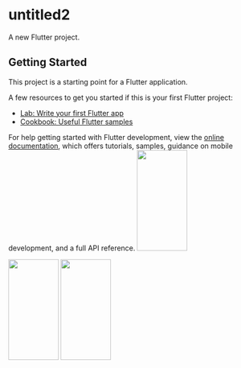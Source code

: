 # untitled2

A new Flutter project.

## Getting Started

This project is a starting point for a Flutter application.

A few resources to get you started if this is your first Flutter project:

- [Lab: Write your first Flutter app](https://docs.flutter.dev/get-started/codelab)
- [Cookbook: Useful Flutter samples](https://docs.flutter.dev/cookbook)

For help getting started with Flutter development, view the
[online documentation](https://docs.flutter.dev/), which offers tutorials,
samples, guidance on mobile development, and a full API reference.
<img src="https://user-images.githubusercontent.com/120082312/234858644-30cd8d6d-1c39-4363-bfbd-50815cc7a678.png" width="100" height="200">

<img src="https://user-images.githubusercontent.com/120082312/234858823-4e441b83-749a-4242-b3e1-24cbcafda3d0.png"  width="100" height="200">

<img src="https://user-images.githubusercontent.com/120082312/234858971-ab629cfb-04b5-4346-9ff5-8a6a9783c69d.png"  width="100" height="200">

